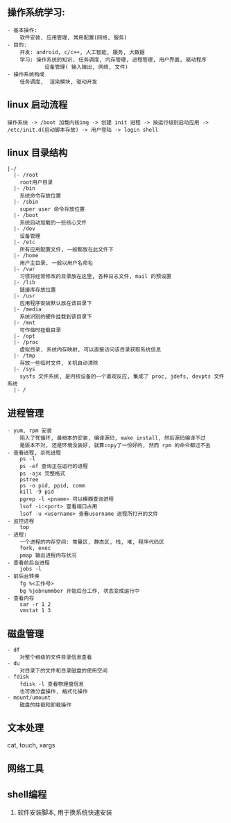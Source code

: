 
## 操作系统学习:
    - 基本操作:
        软件安装, 应用管理, 常用配置(网络, 服务)
    - 目的:
        开发: android, c/c++, 人工智能, 服务, 大数据
        学习: 操作系统的知识, 任务调度, 内存管理, 进程管理, 用户界面, 驱动程序
                设备管理( 输入输出, 网络, 文件)
    - 操作系统构成
        任务调度,  渲染模块, 驱动开发

## linux 启动流程
    操作系统 -> /boot 加载内核img -> 创建 init 进程 -> 按运行级别启动应用 -> /etc/init.d(启动脚本存放) -> 用户登陆 -> login shell

## linux 目录结构
    |-/
      |- /root
        root用户目录
      |- /bin
        系统命令存放位置
      |- /sbin
        super user 命令存放位置
      |- /boot
        系统启动加载的一些核心文件
      |- /dev
        设备管理
      |- /etc
        所有应用配置文件, 一般都放在此文件下
      |- /home
        用户主目录, 一般以用户名命名
      |- /var
        习惯将经常修改的目录放在这里, 各种日志文件, mail 的预设置
      |- /lib
        链接库存放位置
      |- /usr
        应用程序安装默认放在该目录下
      |- /media
        系统识别的硬件挂载到该目录下
      |- /mnt
        可作临时挂载目录
      |- /opt
      |- /proc
        虚拟目录, 系统内存映射, 可以直接访问该目录获取系统信息
      |- /tmp
        存放一些临时文件, 关机自动清除
      |- /sys
        sysfs 文件系统, 是内核设备的一个直观反应, 集成了 proc, jdefs, devpts 文件系统 
      |- /

## 进程管理
    - yum, rpm 安装
        陷入了死循环, 最根本的安装, 编译源码, make install, 然后源码编译不过
        是版本不对, 还是环境没装好, 就算copy了一份好的, 然而 rpm 的命令都过不去
    - 查看进程, 杀死进程
        ps -l       
        ps -ef 查询正在运行的进程
        ps -ajx 完整格式
        pstree
        ps -o pid, ppid, comm
        kill -9 pid
        pgrep -l <pname> 可以模糊查询进程
        lsof -i:<port> 查看端口占用
        lsof -u <username> 查看username 进程所打开的文件
    - 监控进程
        top
    - 进程:
        一个进程的内存空间: 常量区, 静态区, 栈, 堆, 程序代码区
        fork, exec
        pmap 输出进程内存状况
    - 查看前后台进程
        jobs -l
    - 前后台转换
        fg %<工作号>
        bg %jobnummber 开始后台工作, 状态变成运行中
    - 查看内存
        sar -r 1 2
        vmstat 1 3

## 磁盘管理
    - df
        对整个根级的文件目录信息查看
    - du
        对目录下的文件和目录磁盘的使用空间
    - fdisk
        fdisk -l 查看物理盘信息
        也可做分盘操作, 格式化操作
    - mount/umount
        磁盘的挂载和卸载操作

## 文本处理
cat, touch, xargs

## 网络工具

## shell编程
1. 软件安装脚本, 用于换系统快速安装


